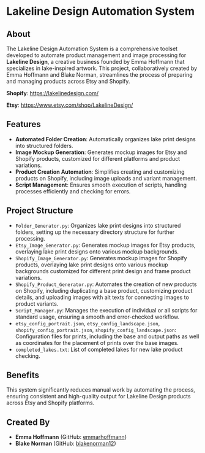 # Lakeline Design Automation System

## About
The Lakeline Design Automation System is a comprehensive toolset developed to automate product management and image processing for **Lakeline Design**, a creative business founded by Emma Hoffmann that specializes in lake-inspired artwork. This project, collaboratively created by Emma Hoffmann and Blake Norman, streamlines the process of preparing and managing products across Etsy and Shopify.

**Shopify**: https://lakelinedesign.com/

**Etsy**: https://www.etsy.com/shop/LakelineDesign/

## Features
- **Automated Folder Creation**: Automatically organizes lake print designs into structured folders.
- **Image Mockup Generation**: Generates mockup images for Etsy and Shopify products, customized for different platforms and product variations.
- **Product Creation Automation**: Simplifies creating and customizing products on Shopify, including image uploads and variant management.
- **Script Management**: Ensures smooth execution of scripts, handling processes efficiently and checking for errors.

## Project Structure
- `Folder_Generator.py`: Organizes lake print designs into structured folders, setting up the necessary directory structure for further processing.
- `Etsy_Image_Generator.py`: Generates mockup images for Etsy products, overlaying lake print designs onto various mockup backgrounds.
- `Shopify_Image_Generator.py`: Generates mockup images for Shopify products, overlaying lake print designs onto various mockup backgrounds customized for different print design and frame product variations.
- `Shopify_Product_Generator.py`: Automates the creation of new products on Shopify, including duplicating a base product, customizing product details, and uploading images with alt texts for connecting images to product variants.
- `Script_Manager.py`: Manages the execution of individual or all scripts for standard usage, ensuring a smooth and error-checked workflow.
- `etsy_config_portrait.json`, `etsy_config_landscape.json`, `shopify_config_portrait.json`, `shopify_config_landscape.json`: Configuration files for prints, including the base and output paths as well as coordinates for the placement of prints over the base images.
- `completed_lakes.txt`: List of completed lakes for new lake product checking.

## Benefits
This system significantly reduces manual work by automating the process, ensuring consistent and high-quality output for Lakeline Design products across Etsy and Shopify platforms.

## Created By
- **Emma Hoffmann** (GitHub: [emmarhoffmann](https://github.com/emmarhoffmann))
- **Blake Norman** (GitHub: [blakenorman12](https://github.com/blakenorman12))

